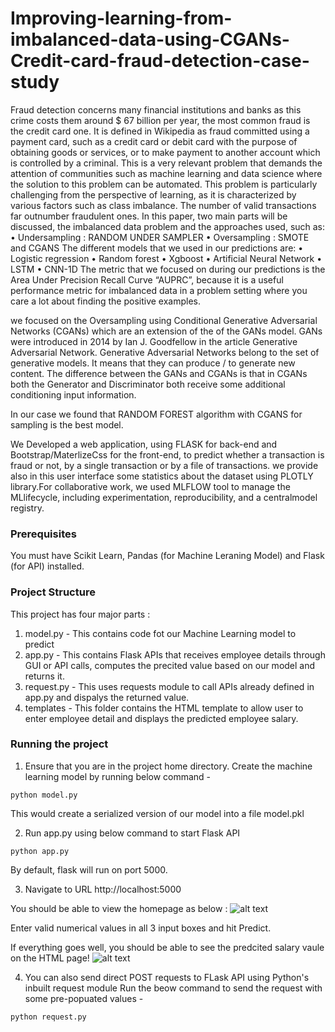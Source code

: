 # Improving-learning-from-imbalanced-data-using-CGANs-Credit-card-fraud-detection-case-study
Fraud detection concerns many financial institutions and banks as this crime costs them around $ 67 billion per year, the most common fraud is the credit card one. It is defined in Wikipedia as fraud committed using a payment card, such as a credit card or debit card with the purpose of obtaining goods or services, or to make payment to another account which is controlled by a criminal. This is a very relevant problem that demands the attention of communities such as machine learning and data science where the solution to this problem can be automated. This problem is particularly challenging from the perspective of learning, as it is characterized by various factors such as class imbalance. The number of valid transactions far outnumber fraudulent ones.
In this paper, two main parts will be discussed, the imbalanced
data problem and the approaches used, such as:
• Undersampling : RANDOM UNDER SAMPLER
• Oversampling : SMOTE and CGANS
The different models that we used in our predictions are:
• Logistic regression
• Random forest
• Xgboost
• Artificial Neural Network
• LSTM
• CNN-1D
The metric that we focused on during our predictions is the
Area Under Precision Recall Curve “AUPRC”, because it is a useful
performance metric for imbalanced data in a problem setting where
you care a lot about finding the positive examples.

we focused on the Oversampling using Conditional Generative Adversarial Networks (CGANs) which are an extension of the of the GANs model. GANs were introduced in 2014 by Ian J. Goodfellow in the article Generative Adversarial Network. Generative Adversarial Networks belong to the set of generative models. It means that they can produce / to generate new content. The difference between the GANs and CGANs is that in CGANs both the Generator and Discriminator both receive some additional conditioning input information.

In our case we found that RANDOM FOREST algorithm with CGANS for sampling is the best model.

We Developed a web application, using FLASK for back-end and Bootstrap/MaterlizeCss for the front-end, to predict whether a transaction is fraud or not, by a single transaction or by a file of transactions. we provide also in this user interface some statistics about the dataset using PLOTLY library.For collaborative work, we used MLFLOW tool to manage the MLlifecycle, including experimentation, reproducibility, and a centralmodel registry.

### Prerequisites
You must have Scikit Learn, Pandas (for Machine Leraning Model) and Flask (for API) installed.

### Project Structure
This project has four major parts :
1. model.py - This contains code fot our Machine Learning model to predict 
2. app.py - This contains Flask APIs that receives employee details through GUI or API calls, computes the precited value based on our model and returns it.
3. request.py - This uses requests module to call APIs already defined in app.py and dispalys the returned value.
4. templates - This folder contains the HTML template to allow user to enter employee detail and displays the predicted employee salary.

### Running the project
1. Ensure that you are in the project home directory. Create the machine learning model by running below command -
```
python model.py
```
This would create a serialized version of our model into a file model.pkl

2. Run app.py using below command to start Flask API
```
python app.py
```
By default, flask will run on port 5000.

3. Navigate to URL http://localhost:5000

You should be able to view the homepage as below :
![alt text](http://www.thepythonblog.com/wp-content/uploads/2019/02/Homepage.png)

Enter valid numerical values in all 3 input boxes and hit Predict.

If everything goes well, you should  be able to see the predcited salary vaule on the HTML page!
![alt text](http://www.thepythonblog.com/wp-content/uploads/2019/02/Result.png)

4. You can also send direct POST requests to FLask API using Python's inbuilt request module
Run the beow command to send the request with some pre-popuated values -
```
python request.py
```
